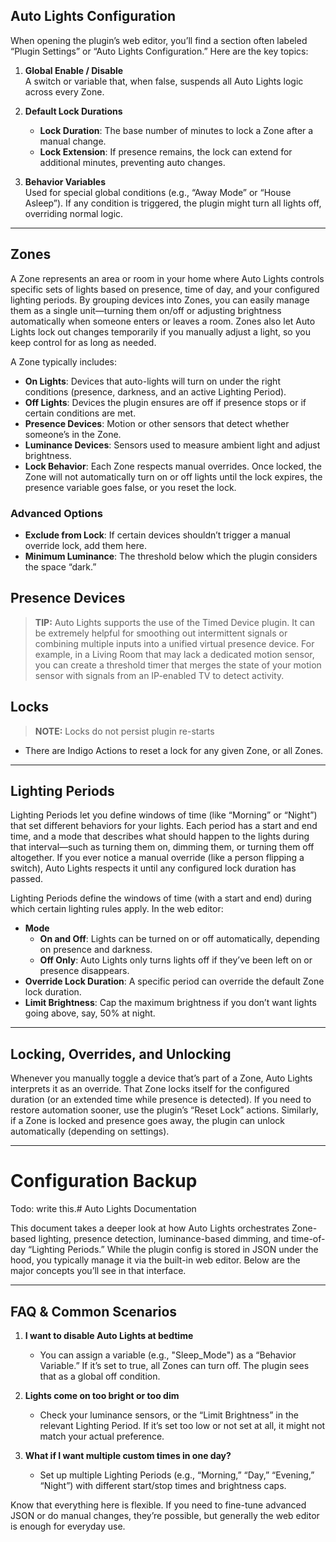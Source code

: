 ## Auto Lights Configuration

When opening the plugin’s web editor, you’ll find a section often labeled “Plugin Settings” or “Auto Lights
Configuration.” Here are the key topics:

1. **Global Enable / Disable**  
   A switch or variable that, when false, suspends all Auto Lights logic across every Zone.

2. **Default Lock Durations**
    - **Lock Duration**: The base number of minutes to lock a Zone after a manual change.
    - **Lock Extension**: If presence remains, the lock can extend for additional minutes, preventing auto changes.

3. **Behavior Variables**  
   Used for special global conditions (e.g., “Away Mode” or “House Asleep”). If any condition is triggered, the plugin
   might turn all lights off, overriding normal logic.

---

## Zones

A Zone represents an area or room in your home where Auto Lights controls specific sets of lights
based on presence, time of day, and your configured lighting periods. By grouping devices into Zones,
you can easily manage them as a single unit—turning them on/off or adjusting brightness automatically
when someone enters or leaves a room. Zones also let Auto Lights lock out changes temporarily if you
manually adjust a light, so you keep control for as long as needed.

A Zone typically includes:

- **On Lights**: Devices that auto-lights will turn on under the right conditions (presence, darkness, and an active
  Lighting Period).
- **Off Lights**: Devices the plugin ensures are off if presence stops or if certain conditions are met.
- **Presence Devices**: Motion or other sensors that detect whether someone’s in the Zone.
- **Luminance Devices**: Sensors used to measure ambient light and adjust brightness.
- **Lock Behavior**: Each Zone respects manual overrides. Once locked, the Zone will not automatically turn on or off
  lights until the lock expires, the presence variable goes false, or you reset the lock.

### Advanced Options

- **Exclude from Lock**: If certain devices shouldn’t trigger a manual override lock, add them here.
- **Minimum Luminance**: The threshold below which the plugin considers the space “dark.”

## Presence Devices

> **TIP:** Auto Lights supports the use of the Timed Device plugin. It can be extremely helpful for smoothing out
> intermittent signals or combining multiple inputs into a unified virtual presence device. For example, in a Living
> Room that may lack a dedicated motion sensor, you can create a threshold timer that merges the state of your motion
> sensor with signals from an IP-enabled TV to detect activity.

## Locks

> **NOTE:** Locks do not persist plugin re-starts

* There are Indigo Actions to reset a lock for any given Zone, or all Zones.

---

## Lighting Periods

Lighting Periods let you define windows of time (like “Morning” or “Night”) that set different
behaviors for your lights. Each period has a start and end time, and a mode that describes what
should happen to the lights during that interval—such as turning them on, dimming them, or turning
them off altogether. If you ever notice a manual override (like a person flipping a switch),
Auto Lights respects it until any configured lock duration has passed.

Lighting Periods define the windows of time (with a start and end) during which certain lighting rules apply. In the web
editor:

- **Mode**
    - **On and Off**: Lights can be turned on or off automatically, depending on presence and darkness.
    - **Off Only**: Auto Lights only turns lights off if they’ve been left on or presence disappears.
- **Override Lock Duration**: A specific period can override the default Zone lock duration.
- **Limit Brightness**: Cap the maximum brightness if you don’t want lights going above, say, 50% at night.

---

## Locking, Overrides, and Unlocking

Whenever you manually toggle a device that’s part of a Zone, Auto Lights interprets it as an override. That Zone locks
itself for the configured duration (or an extended time while presence is detected). If you need to restore automation
sooner, use the plugin’s “Reset Lock” actions. Similarly, if a Zone is locked and presence goes away, the plugin can
unlock automatically (depending on settings).

---

# Configuration Backup

Todo: write this.# Auto Lights Documentation

This document takes a deeper look at how Auto Lights orchestrates Zone-based lighting, presence detection,
luminance-based dimming, and time-of-day “Lighting Periods.” While the plugin config is stored in JSON under the hood,
you typically manage it via the built-in web editor. Below are the major concepts you’ll see in that interface.

---

## FAQ & Common Scenarios

1. **I want to disable Auto Lights at bedtime**
    - You can assign a variable (e.g., "Sleep_Mode") as a “Behavior Variable.” If it’s set to true, all Zones can turn
      off. The plugin sees that as a global off condition.

2. **Lights come on too bright or too dim**
    - Check your luminance sensors, or the “Limit Brightness” in the relevant Lighting Period. If it’s set too low or
      not set at all, it might not match your actual preference.

3. **What if I want multiple custom times in one day?**
    - Set up multiple Lighting Periods (e.g., “Morning,” “Day,” “Evening,” “Night”) with different start/stop times and
      brightness caps.

Know that everything here is flexible. If you need to fine-tune advanced JSON or do manual changes, they’re possible,
but generally the web editor is enough for everyday use.

```
